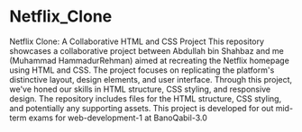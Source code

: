 # Netflix_Clone
 Netflix Clone: A Collaborative HTML and CSS Project  This repository showcases a collaborative project between Abdullah bin Shahbaz and me (Muhammad HammadurRehman) aimed at recreating the Netflix homepage using HTML and CSS. The project focuses on replicating the platform's distinctive layout, design elements, and user interface.  Through this project, we've honed our skills in HTML structure, CSS styling, and responsive design. The repository includes files for the HTML structure, CSS styling, and potentially any supporting assets.  This project is developed for out mid-term exams for web-development-1 at BanoQabil-3.0

